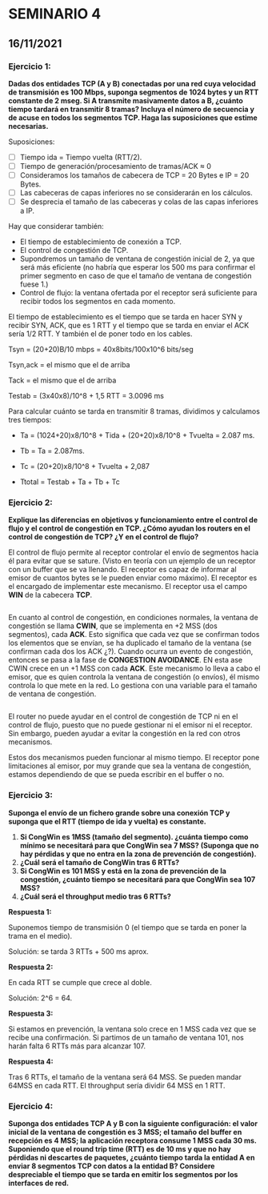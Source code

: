 # SEMINARIO 4

## 16/11/2021

### Ejercicio 1:

**Dadas dos entidades TCP (A y B) conectadas por una red cuya velocidad de transmisión es 100 Mbps, suponga segmentos de 1024 bytes y un RTT constante de 2 mseg. Si A transmite masivamente datos a B, ¿cuánto tiempo tardará en transmitir 8 tramas? Incluya el número de secuencia y de acuse en todos los segmentos TCP. Haga las suposiciones que estime necesarias.**

Suposiciones:

- [ ] Tiempo ida = Tiempo vuelta (RTT/2).
- [ ] Tiempo de generación/procesamiento de tramas/ACK ≈ 0
- [ ] Consideramos los tamaños de cabecera de TCP = 20 Bytes e IP = 20 Bytes.
- [ ] Las cabeceras de capas inferiores no se considerarán en los cálculos.
- [ ] Se desprecia el tamaño de las cabeceras y colas de las capas inferiores a IP.

Hay que considerar también:

- El tiempo de establecimiento de conexión a TCP.
- El control de congestión de TCP.
- Supondremos un tamaño de ventana de congestión inicial de 2, ya que será más eficiente (no habría que esperar los 500 ms para confirmar el primer segmento en caso de que el tamaño de ventana de congestión fuese 1.)
- Control de flujo: la ventana ofertada por el receptor será suficiente para recibir todos los segmentos en cada momento.



El tiempo de establecimiento es el tiempo que se tarda en hacer SYN y recibir SYN, ACK, que es 1 RTT y el tiempo que se tarda en enviar el ACK sería 1/2 RTT. Y también el de poner todo en los cables.

Tsyn = (20+20)B/10 mbps = 40x8bits/100x10^6 bits/seg

Tsyn,ack = el mismo que el de arriba

Tack = el mismo que el de arriba

Testab = (3x40x8)/10^8 + 1,5 RTT  = 3.0096 ms



Para calcular cuánto se tarda en transmitir 8 tramas, dividimos y calculamos tres tiempos:

- Ta = (1024+20)x8/10^8 + Tida + (20+20)x8/10^8 + Tvuelta = 2.087 ms.

- Tb = Ta = 2.087ms.

- Tc = (20+20)x8/10^8 + Tvuelta + 2,087 

- Ttotal = Testab + Ta + Tb + Tc

  

### Ejercicio 2:

**Explique las diferencias en objetivos y funcionamiento entre el control de flujo y el control de congestión en TCP. ¿Cómo ayudan los routers en el control de congestión de TCP? ¿Y en el control de flujo?**

El control de flujo permite al receptor controlar el envío de segmentos hacia él para evitar que se sature. (Visto en teoría con un ejemplo de un receptor con un buffer que se va llenando. El receptor es capaz de informar al emisor de cuantos bytes se le pueden enviar como máximo). El receptor es el encargado de implementar este mecanismo.  El receptor usa el campo **WIN** de la cabecera **TCP**.

![]()

En cuanto al control de congestión, en condiciones normales, la ventana de congestión se llama **CWIN**, que se implementa en +2 MSS (dos segmentos), cada **ACK**. Esto significa que cada vez que se confirman todos los elementos que se envían, se ha duplicado el tamaño de la ventana (se confirman cada dos los ACK ¿?). Cuando ocurra un evento de congestión, entonces se pasa a la fase de **CONGESTION AVOIDANCE**. EN esta ase CWIN crece en un +1 MSS con cada **ACK**. Este mecanismo lo lleva a cabo el emisor, que es quien controla la ventana de congestión (o envíos), él mismo controla lo que mete en la red. Lo gestiona con una variable para el tamaño de ventana de congestión.

![]()

El router no puede ayudar en el control de congestión de TCP ni en el control de flujo, puesto que no puede gestionar ni el emisor ni el receptor. Sin embargo, pueden ayudar a evitar la congestión en la red con otros mecanismos.

Estos dos mecanismos pueden funcionar al mismo tiempo. El receptor pone limitaciones al emisor, por muy grande que sea la ventana de congestión, estamos dependiendo de que se pueda escribir en el buffer o no.



### Ejercicio 3:

**Suponga el envío de un fichero grande sobre una conexión TCP y suponga que el RTT (tiempo de ida y vuelta) es constante.**

1. **Si CongWin es 1MSS (tamaño del segmento). ¿cuánta tiempo como mínimo se necesitará para que CongWin sea 7 MSS? (Suponga que no hay pérdidas y que no entra en la zona de prevención de congestión).**
2. **¿Cuál será el tamaño de CongWin tras 6  RTTs?**
3. **Si CongWin es 101 MSS y está en la zona de prevención de la congestión, ¿cuánto tiempo se necesitará para que CongWin sea 107 MSS?**
4. **¿Cuál será el throughput medio tras 6  RTTs?**

**Respuesta 1:**

Suponemos tiempo de transmisión 0 (el tiempo que se tarda en poner la trama en el medio).

Solución: se tarda 3 RTTs + 500 ms aprox.

**Respuesta 2:**

En cada RTT se cumple que crece al doble.

Solución: 2^6 = 64.

**Respuesta 3:**

Si estamos en prevención, la ventana solo crece en 1 MSS cada vez que se recibe una confirmación. Si partimos de un tamaño de ventana 101, nos harán falta 6 RTTs más para alcanzar 107.

**Respuesta 4:**

Tras 6 RTTs, el tamaño de la ventana será 64 MSS. Se pueden mandar 64MSS en cada RTT. El throughput sería dividir 64 MSS en 1 RTT.



### Ejercicio 4:

**Suponga dos entidades TCP A y B con la siguiente configuración: el valor inicial de la ventana de congestión es 3 MSS; el tamaño del buffer en recepción es 4 MSS; la aplicación receptora consume 1 MSS cada 30 ms. Suponiendo que el round trip time (RTT) es de 10 ms y que no hay pérdidas ni descartes de paquetes, ¿cuánto tiempo tarda la entidad A en enviar 8 segmentos TCP con datos a la entidad B? Considere despreciable el tiempo que se tarda en emitir los segmentos por los interfaces de red.**


